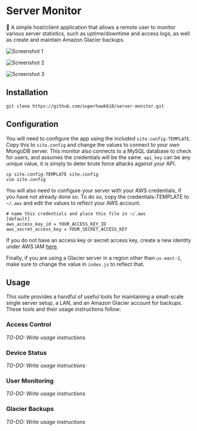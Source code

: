 Server Monitor
==========

:milky_way: A simple host/client application that allows a remote user to monitor various server statistics, such as uptime/downtime and access logs, as well as create and maintain Amazon Glacier backups.

![Screenshot 1](http://superhawk610.myddns.me/share/server-monitor-1.png)

![Screenshot 2](http://superhawk610.myddns.me/share/server-monitor-2.png)

![Screenshot 3](http://superhawk610.myddns.me/share/server-monitor-3.png)

## Installation

```shell
git clone https://github.com/superhawk610/server-monitor.git
```

## Configuration

You will need to configure the app using the included `site.config-TEMPLATE`. Copy this to `site.config` and change the values to connect to your own MongoDB server. This monitor also connects to a MySQL database to check for users, and assumes the credentials will be the same. `api_key` can be any unique value, it is simply to deter brute force attacks against your API.

```shell
cp site.config-TEMPLATE site.config
vim site.config
```

You will also need to configure your server with your AWS credentials, if you have not already done so. To do so, copy the credentials-TEMPLATE to `~/.aws` and edit the values to reflect your AWS account.

```shell
# name this credentials and place this file in ~/.aws
[default]
aws_access_key_id = YOUR_ACCESS_KEY_ID
aws_secret_access_key = YOUR_SECRET_ACCESS_KEY
```

If you do not have an access key or secret access key, create a new identity under AWS IAM [here](https://console.aws.amazon.com/iam/home?region=us-east-2#/home).

Finally, if you are using a Glacier server in a region other than `us-east-2`, make sure to change the value in `index.js` to reflect that.

## Usage

This suite provides a handful of useful tools for maintaining a small-scale single server setup, a LAN, and an Amazon Glacier account for backups. These tools and their usage instructions follow:

### Access Control

*TO-DO: Write usage instructions*

### Device Status

*TO-DO: Write usage instructions*

### User Monitoring

*TO-DO: Write usage instructions*

### Glacier Backups

*TO-DO: Write usage instructions*